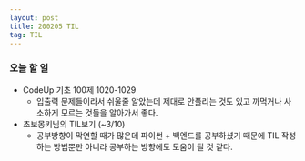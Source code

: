 ```yaml
---
layout: post
title: 200205 TIL
tag: TIL
---
```


### 오늘 할 일
- CodeUp 기초 100제 1020-1029
  - 입출력 문제들이라서 쉬울줄 알았는데 제대로 안풀리는 것도 있고 까먹거나 사소하게 모르는 것들을 알아가서 좋다.
- 초보몽키님의 TIL보기 (~3/10)
  - 공부방향이 막연할 때가 많은데 파이썬 + 백엔드를 공부하셨기 때문에 TIL 작성하는 방법뿐만 아니라 공부하는 방향에도 도움이 될 것 같다.
